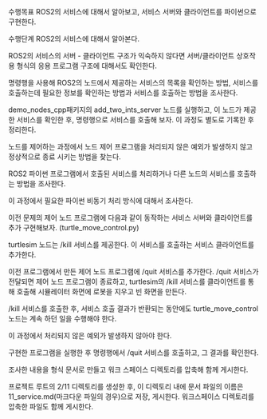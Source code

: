 수행목표
ROS2의 서비스에 대해서 알아보고, 서비스 서버와 클라이언트를 파이썬으로 구현한다.

수행단계
ROS2의 서비스에 대해서 알아본다.

ROS2의 서비스의 서버 - 클라이언트 구조가 익숙하지 않다면 서버/클라이언트 상호작용 형식의 응용 프로그램 구조에 대해서도 확인한다.

명령행을 사용해 ROS2의 노드에서 제공하는 서비스의 목록을 확인하는 방법, 서비스를 호출하는데 필요한 정보를 확인하는 방법과 서비스를 호출하는 방법을 조사한다.

demo_nodes_cpp패키지의 add_two_ints_server 노드를 실행하고, 이 노드가 제공한 서비스를 확인한 후, 명령행으로 서비스를 호출해 보자. 이 과정도 별도로 기록한 후 정리한다.

노드를 제어하는 과정에서 노드 제어 프로그램을 처리되지 않은 예외가 발생하지 않고 정상적으로 종료 시키는 방법을 찾는다.

ROS2 파이썬 프로그램에서 호출된 서비스를 처리하거나 다른 노드의 서비스를 호출하는 방법을 조사한다.

이 과정에서 필요한 파이썬 비동기 처리 방식에 대해서 조사한다.

이전 문제의 제어 노드 프로그램에 다음과 같이 동작하는 서비스 서버와 클라이언트를 추가 구현해보자.
(turtle_move_control.py)

turtlesim 노드는 /kill 서비스를 제공한다. 이 서비스를 호출하는 서비스 클라이언트를 추가한다.

이전 프로그램에서 만든 제어 노드 프로그램에 /quit 서비스를 추가한다. /quit 서비스가 전달되면 제어 노드 프로그램이 종료하고, turtlesim의 /kill 서비스를 클라이언트를 통해 호출해 시뮬레이터 화면에 로봇을 지우고 빈 화면을 만든다.

/kill 서비스를 호출한 후, 서비스 호출 결과가 반환되는 동안에도 turtle_move_control 노드는 계속 하던 일을 수행해야 한다.

이 과정에서 처리되지 않은 예외가 발생하지 않아야 한다.

구현한 프로그램을 실행한 후 명령행에서 /quit 서비스를 호출하고, 그 결과를 확인한다.

조사한 내용을 형식 문서로 만들고 워크 스페이스 디렉토리를 압축해 함께 게시한다.

프로젝트 루트의 2/11 디렉토리를 생성한 후, 이 디렉토리 내에 문서 파일의 이름은 11_service.md(마크다운 파일의 경우)으로 저장, 게시한다. 워크스페이스 디렉토리를 압축한 파일도 함께 게시한다.